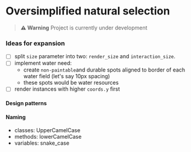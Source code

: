 # Oversimplified natural selection

> **⚠ Warning**
> Project is currently under development

### Ideas for expansion

- [ ] split `size` parameter into two: `render_size` and `interaction_size`.
- [ ] implement water need:
    - create `non-paintable`and durable spots aligned to border of each water field (let's say 10px spacing)
    - these spots would be water resources
- [ ] render instances with higher `coords.y` first

#### Design patterns

#### Naming

- classes: UpperCamelCase
- methods: lowerCamelCase
- variables: snake_case
